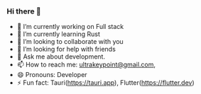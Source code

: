 ### Hi there 👋

- 🔭 I’m currently working on Full stack
- 🌱 I’m currently learning Rust
- 👯 I’m looking to collaborate with you
- 🤔 I’m looking for help with friends
- 💬 Ask me about development.
- 📫 How to reach me: ultrakeypoint@gmail.com, 
- 😄 Pronouns: Developer
- ⚡ Fun fact: Tauri(https://tauri.app), Flutter(https://flutter.dev)

